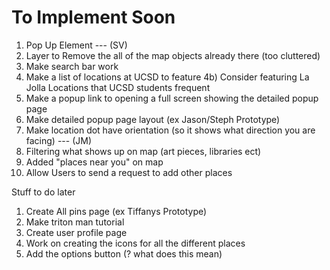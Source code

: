 <h1> To Implement Soon </h1>


1. Pop Up Element --- (SV)
1. Layer to Remove the all of the map objects already there (too cluttered)
1. Make search bar work
1. Make a list of locations at UCSD to feature
	4b) Consider featuring La Jolla Locations that UCSD students frequent
1. Make a popup link to opening a full screen  showing the detailed popup page
1. Make detailed popup page layout (ex Jason/Steph Prototype)
1. Make location dot have orientation (so it shows what direction you are facing) --- (JM)
1. Filtering what shows up on map (art pieces, libraries ect)
1. Added "places near you" on map 
1. Allow Users to send a request to add other places

Stuff to do later
1. Create All pins page (ex Tiffanys Prototype)
1. Make triton man tutorial 
1. Create user profile page
1. Work on creating the icons for all the different places
1.  Add the options button (? what does this mean)